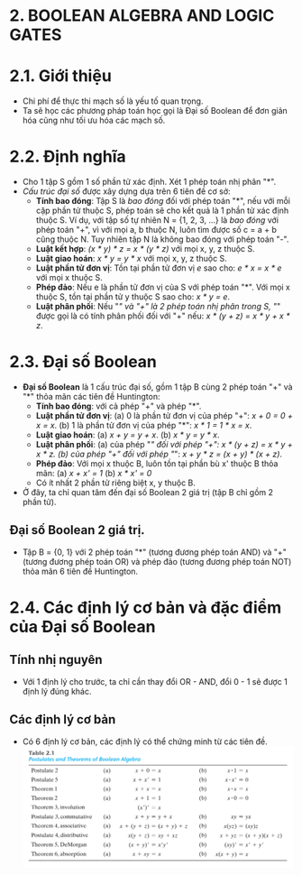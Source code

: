 # 2. BOOLEAN ALGEBRA AND LOGIC GATES

# 2.1. Giới thiệu
* Chi phí để thực thi mạch số là yếu tố quan trọng.
* Ta sẽ học các phương pháp toán học gọi là Đại số Boolean để đơn giản hóa cũng như tối ưu hóa các mạch số.

# 2.2. Định nghĩa
* Cho 1 tập S gồm 1 số phần tử xác định. Xét 1 phép toán nhị phân "*".
* *Cấu trúc đại số* được xây dựng dựa trên 6 tiên đề cơ sở:
  * **Tính bao đóng**:  Tập S là *bao đóng* đối với phép toán "*", nếu với mỗi cặp phần tử thuộc S, phép toán sẽ cho kết quả là 1 phần tử xác định thuộc S. Ví dụ, với tập số tự nhiên N = {1, 2, 3, ...} là *bao đóng* với phép toán "+", vì với mọi a, b thuộc N, luôn tìm được số c = a + b cũng thuộc N. Tuy nhiên tập N là không bao đóng với phép toán "-".
  * **Luật kết hợp**: *(x * y) * z = x * (y * z)* với mọi x, y, z thuộc S.
  * **Luật giao hoán**: *x * y = y * x* với mọi x, y, z thuộc S.
  * **Luật phần tử đơn vị**: Tồn tại phần tử đơn vị *e* sao cho: *e * x = x * e* với mọi x thuộc S.
  * **Phép đảo**: Nếu e là phần tử đơn vị của S với phép toán "*". Với mọi x thuộc S, tồn tại phần tử y thuộc S sao cho: *x * y = e*.
  * **Luật phân phối**: Nếu "*" và "+" là 2 phép toán nhị phân trong S, "*" được gọi là có tính phân phối đối với "+" nếu: *x * (y + z) = x * y + x * z*.

# 2.3. Đại số Boolean
* **Đại số Boolean** là 1 cấu trúc đại số, gồm 1 tập B cùng 2 phép toán "+" và "*" thỏa mãn các tiên đề Huntington:
  * **Tính bao đóng**: với cả phép "+" và phép "*".
  * **Luật phần tử đơn vị**:
    (a) 0 là phần tử đơn vị của phép "+": *x + 0 = 0 + x = x*.
    (b) 1 là phần tử đơn vị của phép "*": *x * 1 = 1 * x = x*.
  * **Luật giao hoán**:
    (a) *x + y = y + x*.
    (b) *x * y = y * x*.
  * **Luật phân phối**:
    (a) của phép "*" đối với phép "+": *x * (y + z) = x * y + x * z*.
    (b) của phép "+" đối với phép "*": *x + y * z = (x + y) * (x + z)*.
  * **Phép đảo**: Với mọi x thuộc B, luôn tồn tại phần bù x' thuộc B thỏa mãn:
    (a) *x + x' = 1*
    (b) *x * x' = 0*
  * Có ít nhất 2 phần tử riêng biệt x, y thuộc B.
* Ở đây, ta chỉ quan tâm đến đại số Boolean 2 giá trị (tập B chỉ gồm 2 phần tử).

## Đại số Boolean 2 giá trị.
* Tập B = {0, 1} với 2 phép toán "*" (tương đương phép toán AND) và "+" (tương đương phép toán OR) và phép đảo (tương đương phép toán NOT) thỏa mãn 6 tiên đề Huntington.

# 2.4. Các định lý cơ bản và đặc điểm của Đại số Boolean
## Tính nhị nguyên
* Với 1 định lý cho trước, ta chỉ cần thay đổi OR - AND, đổi 0 - 1 sẽ được 1 định lý đúng khác.

## Các định lý cơ bản
* Có 6 định lý cơ bản, các định lý có thể chứng minh từ các tiên đề.
![pic201](pic201.png)
